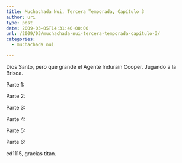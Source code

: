 ```yaml
---
title: Muchachada Nui, Tercera Temporada, Capítulo 3
author: uri
type: post
date: 2009-03-05T14:31:40+00:00
url: /2009/03/muchachada-nui-tercera-temporada-capitulo-3/
categories:
  - muchachada nui

---
```

Dios Santo, pero qué grande el Agente Indurain Cooper. Jugando a la Brisca.

Parte 1:  


Parte 2:  


Parte 3:  


Parte 4:  


Parte 5:  


Parte 6:  


ed1115, gracias titan.
